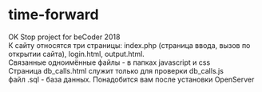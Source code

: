 # time-forward
OK Stop project for beCoder 2018 <br>
К сайту относятся три страницы: index.php (страница ввода, вызов по открытии сайта), login.html, output.html. <br>
Связанные одноимённые файлы - в папках javascript и css <br>
Страница db_calls.html служит только для проверки db_calls.js <br>
файл .sql - база данных. Понадобится вам после установки OpenServer
